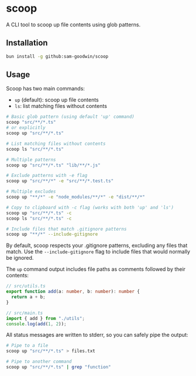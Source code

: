 # scoop

A CLI tool to scoop up file contents using glob patterns.

## Installation

```bash
bun install -g github:sam-goodwin/scoop
```

## Usage

Scoop has two main commands:

- `up` (default): scoop up file contents
- `ls`: list matching files without contents

```bash
# Basic glob pattern (using default 'up' command)
scoop "src/**/*.ts"
# or explicitly
scoop up "src/**/*.ts"

# List matching files without contents
scoop ls "src/**/*.ts"

# Multiple patterns
scoop up "src/**/*.ts" "lib/**/*.js"

# Exclude patterns with -e flag
scoop up "src/**/*" -e "src/**/*.test.ts"

# Multiple excludes
scoop up "**/*" -e "node_modules/**/*" -e "dist/**/*"

# Copy to clipboard with -c flag (works with both 'up' and 'ls')
scoop up "src/**/*.ts" -c
scoop ls "src/**/*.ts" -c

# Include files that match .gitignore patterns
scoop up "**/*" --include-gitignore
```

By default, scoop respects your .gitignore patterns, excluding any files that match. Use the `--include-gitignore` flag to include files that would normally be ignored.

The `up` command output includes file paths as comments followed by their contents:

```ts
// src/utils.ts
export function add(a: number, b: number): number {
  return a + b;
}

// src/main.ts
import { add } from "./utils";
console.log(add(1, 2));
```

All status messages are written to stderr, so you can safely pipe the output:

```bash
# Pipe to a file
scoop up "src/**/*.ts" > files.txt

# Pipe to another command
scoop up "src/**/*.ts" | grep "function"
```
